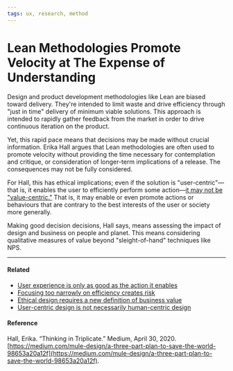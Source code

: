 ```yaml
---
tags: ux, research, method
---
```


# Lean Methodologies Promote Velocity at The Expense of Understanding

Design and product development methodologies like Lean are biased toward
delivery. They're intended to limit waste and drive efficiency through "just in
time" delivery of minimum viable solutions. This approach is intended to rapidly
gather feedback from the market in order to drive continuous iteration on the
product.

Yet, this rapid pace means that decisions may be made without crucial
information. Erika Hall argues that Lean methodologies are often used to promote
velocity without providing the time necessary for contemplation and critique, or
consideration of longer-term implications of a release. The consequences may not
be fully considered.

For Hall, this has ethical implications; even if the solution is
"user-centric"—that is, it enables the user to efficiently perform some
action—[it may not be "value-centric."](https://publish.obsidian.md/mobydiction/User-centric+design+is+not+necessarily+human-centric+design)
That is, it may enable or even promote actions or behaviours that are contrary
to the best interests of the user or society more generally.

Making good decision decisions, Hall says, means assessing the impact of design
and business on people and planet. This means considering qualitative measures
of value beyond "sleight-of-hand" techniques like NPS.

---

#### Related

- [User experience is only as good as the action it enables](https://publish.obsidian.md/mobydiction/notes/User+experience+is+only+as+good+as+the+action+it+enables)
- [Focusing too narrowly on efficiency creates risk](https://publish.obsidian.md/mobydiction/notes/Focusing+too+narrowly+on+efficiency+creates+risk)
- [Ethical design requires a new definition of business value](https://publish.obsidian.md/mobydiction/notes/Ethical+design+requires+a+new+definition+of+business+value)
- [User-centric design is not necessarily human-centric design](https://publish.obsidian.md/mobydiction/User-centric+design+is+not+necessarily+human-centric+design)

#### Reference

Hall, Erika. “Thinking in Triplicate.” Medium, April 30, 2020.
[https://medium.com/mule-design/a-three-part-plan-to-save-the-world-98653a20a12f](https://medium.com/mule-design/a-three-part-plan-to-save-the-world-98653a20a12f).
